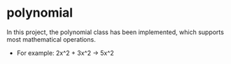 # polynomial
In this project, the polynomial class has been implemented, which supports most mathematical operations.
- For example:
	2x^2 + 3x^2 -> 5x^2
